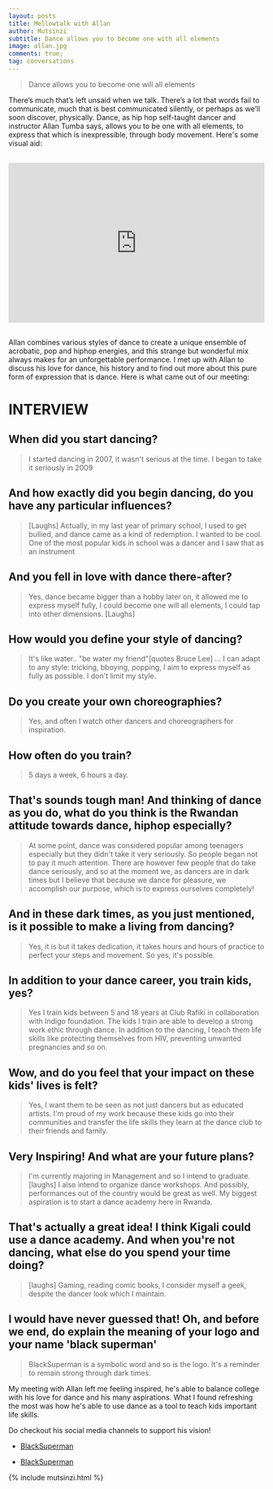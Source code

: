 ```yaml
---
layout: posts
title: Mellowtalk with Allan
author: Mutsinzi
subtitle: Dance allows you to become one with all elements
image: allan.jpg
comments: true;
tag: conversations
---
```


> Dance allows you to become one will all elements

There’s much that’s left unsaid when we talk. There’s a lot that words fail to communicate, much that is best communicated silently, or perhaps as we’ll soon discover, physically. Dance, as hip hop self-taught dancer and instructor Allan Tumba says, allows you to be one with all elements, to express that which is inexpressible, through body movement. Here's some visual aid:

<div class="container-fluid" style="margin:30px 0 !important; padding-bottom:0 !important">
<iframe width="100%" height="315" src="https://www.youtube.com/embed/i5qVoScq_yM" frameborder="0" allowfullscreen></iframe>
</div>

Allan combines various styles of dance to create a unique ensemble of acrobatic, pop and hiphop energies, and this strange but wonderful mix always makes for an unforgettable performance. I met up with Allan to discuss his love for dance, his history and to find out more about this pure form of expression that is dance. Here is what came out of our meeting:

INTERVIEW
==========

## When did you start dancing?

> I started dancing in 2007, it wasn't serious at the time. I began to take it seriously in 2009

## And how exactly did you begin dancing, do you have any particular influences?

> [Laughs] Actually, in my last year of primary school, I used to get bullied, and dance came as a kind of redemption. I wanted to be cool. One of the most popular kids in school was a dancer and I saw that as an instrument

## And you fell in love with dance there-after?

> Yes, dance became bigger than a hobby later on, it allowed me to express myself fully, I could become one will all elements, I could tap into other dimensions. [Laughs]

## How would you define your style of dancing?

> It's like water.. "be water my friend"[quotes Bruce Lee] ... I can adapt to any style: tricking, bboying, popping, I aim to express myself as fully as possible. I don't limit my style.

## Do you create your own choreographies?

> Yes, and often I watch other dancers and choreographers for inspiration.

## How often do you train?

> 5 days a week, 6 hours a day.

## That's sounds tough man! And thinking of dance as you do, what do you think is the Rwandan attitude towards dance, hiphop especially?

> At some point, dance was considered popular among teenagers especially but they didn't take it very seriously. So people began not to pay it much attention. There are however few people that do take dance seriously, and so at the moment we, as dancers are in dark times but I believe that because we dance for pleasure, we accomplish our purpose, which is to express ourselves completely!

## And in these dark times, as you just mentioned, is it possible to make a living from dancing?

> Yes, it is but it takes dedication, it takes hours and hours of practice to perfect your steps and movement. So yes, it's possible.

## In addition to your dance career, you train kids, yes?

> Yes I train kids between 5 and 18 years at Club Rafiki in collaboration with Indigo foundation. The kids I train are able to develop a strong work ethic through dance. In addition to the dancing, I teach them life skills like protecting themselves from HIV, preventing unwanted pregnancies and so on.

## Wow, and do you feel that your impact on these kids' lives is felt?

> Yes, I want them to be seen as not just dancers but as educated artists. I'm proud of my work because these kids go into their communities and transfer the life skills they learn at the dance club to their friends and family.

## Very Inspiring! And what are your future plans?

> I'm currently majoring in Management and so I intend to graduate. [laughs] I also intend to organize dance workshops. And possibly, performances out of the country would be great as well. My biggest aspiration is to start a dance academy here in Rwanda.

## That's actually a great idea! I think Kigali could use a dance academy. And when you're not dancing, what else do you spend your time doing?

> [laughs] Gaming, reading comic books, I consider myself a geek, despite the dancer look which I maintain.

## I would have never guessed that! Oh, and before we end, do explain the meaning of your logo and your name 'black superman'

> BlackSuperman is a symbolic word and so is the logo. It's a reminder to remain strong through dark times.



My meeting with Allan left me feeling inspired, he's able to balance college with his love for dance and his many aspirations. What I found refreshing the most was how he's able to use dance as a tool to teach kids important life skills.

Do checkout his social media channels to support his vision!

+ <a href= " https://web.facebook.com/BlackSuperman-805414699525620/?fref=ts"  target="_blank">BlackSuperman<i class="fa fa-facebook" style="padding:15px"></i></a>

+ <a href= "https://www.instagram.com/blacksuperman77/"  target="_blank">BlackSuperman<i class="fa fa-instagram" style="padding:15px"></i></a>


{% include mutsinzi.html %}
